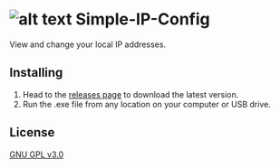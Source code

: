 # ![alt text](https://raw.githubusercontent.com/snappysnappydog/simple-ip-config/master/logo.png) Simple-IP-Config
View and change your local IP addresses.

Installing
---
1. Head to the [releases page](https://github.com/snappysnappydog/Simple-IP-Config/releases/latest) to download the latest version.
2. Run the .exe file from any location on your computer or USB drive.

License
---
[GNU GPL v3.0](https://github.com/snappysnappydog/Simple-IP-Config/blob/master/LICENSE)
